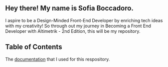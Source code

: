 ##  Hey there! My name is Sofia Boccadoro.

I aspire to be a Design-Minded Front-End Developer by enriching tech ideas with my creativity! So through out my journey in Becoming a Front End Developer with Altimetrik - 2nd Edition, this will be my repository.

## Table of Contents

The [documentation](https://docs.google.com/document/d/191U1mJKlibWUYH-CcIqu9mGPMU-PC8lbPmBQXbSGTQY/edit?usp=sharing) that I used for this respository.
